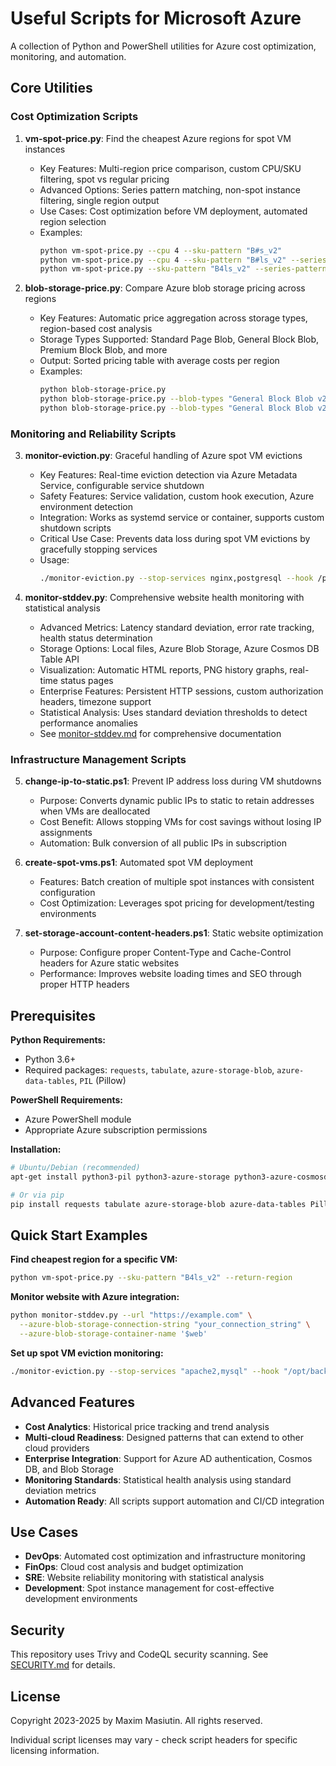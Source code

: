 # Useful Scripts for Microsoft Azure

A collection of Python and PowerShell utilities for Azure cost optimization, monitoring, and automation.

## Core Utilities

### Cost Optimization Scripts

1. **vm-spot-price.py**: Find the cheapest Azure regions for spot VM instances
   - Key Features: Multi-region price comparison, custom CPU/SKU filtering, spot vs regular pricing
   - Advanced Options: Series pattern matching, non-spot instance filtering, single region output
   - Use Cases: Cost optimization before VM deployment, automated region selection
   - Examples:
     ```bash
     python vm-spot-price.py --cpu 4 --sku-pattern "B#s_v2"
     python vm-spot-price.py --cpu 4 --sku-pattern "B#ls_v2" --series-pattern "Bsv2"
     python vm-spot-price.py --sku-pattern "B4ls_v2" --series-pattern "Bsv2" --return-region
     ```

2. **blob-storage-price.py**: Compare Azure blob storage pricing across regions
   - Key Features: Automatic price aggregation across storage types, region-based cost analysis
   - Storage Types Supported: Standard Page Blob, General Block Blob, Premium Block Blob, and more
   - Output: Sorted pricing table with average costs per region
   - Examples:
     ```bash
     python blob-storage-price.py
     python blob-storage-price.py --blob-types "General Block Blob v2"
     python blob-storage-price.py --blob-types "General Block Blob v2, Premium Block Blob"
     ```

### Monitoring and Reliability Scripts

3. **monitor-eviction.py**: Graceful handling of Azure spot VM evictions
   - Key Features: Real-time eviction detection via Azure Metadata Service, configurable service shutdown
   - Safety Features: Service validation, custom hook execution, Azure environment detection
   - Integration: Works as systemd service or container, supports custom shutdown scripts
   - Critical Use Case: Prevents data loss during spot VM evictions by gracefully stopping services
   - Usage:
     ```bash
     ./monitor-eviction.py --stop-services nginx,postgresql --hook /path/to/backup-script.sh
     ```

4. **monitor-stddev.py**: Comprehensive website health monitoring with statistical analysis
   - Advanced Metrics: Latency standard deviation, error rate tracking, health status determination
   - Storage Options: Local files, Azure Blob Storage, Azure Cosmos DB Table API
   - Visualization: Automatic HTML reports, PNG history graphs, real-time status pages
   - Enterprise Features: Persistent HTTP sessions, custom authorization headers, timezone support
   - Statistical Analysis: Uses standard deviation thresholds to detect performance anomalies
   - See [monitor-stddev.md](monitor-stddev.md) for comprehensive documentation

### Infrastructure Management Scripts

5. **change-ip-to-static.ps1**: Prevent IP address loss during VM shutdowns
   - Purpose: Converts dynamic public IPs to static to retain addresses when VMs are deallocated
   - Cost Benefit: Allows stopping VMs for cost savings without losing IP assignments
   - Automation: Bulk conversion of all public IPs in subscription

6. **create-spot-vms.ps1**: Automated spot VM deployment
   - Features: Batch creation of multiple spot instances with consistent configuration
   - Cost Optimization: Leverages spot pricing for development/testing environments

7. **set-storage-account-content-headers.ps1**: Static website optimization
   - Purpose: Configure proper Content-Type and Cache-Control headers for Azure static websites
   - Performance: Improves website loading times and SEO through proper HTTP headers

## Prerequisites

**Python Requirements:**
- Python 3.6+
- Required packages: `requests`, `tabulate`, `azure-storage-blob`, `azure-data-tables`, `PIL` (Pillow)

**PowerShell Requirements:**
- Azure PowerShell module
- Appropriate Azure subscription permissions

**Installation:**
```bash
# Ubuntu/Debian (recommended)
apt-get install python3-pil python3-azure-storage python3-azure-cosmosdb-table

# Or via pip
pip install requests tabulate azure-storage-blob azure-data-tables Pillow
```

## Quick Start Examples

**Find cheapest region for a specific VM:**
```bash
python vm-spot-price.py --sku-pattern "B4ls_v2" --return-region
```

**Monitor website with Azure integration:**
```bash
python monitor-stddev.py --url "https://example.com" \
  --azure-blob-storage-connection-string "your_connection_string" \
  --azure-blob-storage-container-name '$web'
```

**Set up spot VM eviction monitoring:**
```bash
./monitor-eviction.py --stop-services "apache2,mysql" --hook "/opt/backup.sh"
```

## Advanced Features

- **Cost Analytics**: Historical price tracking and trend analysis
- **Multi-cloud Readiness**: Designed patterns that can extend to other cloud providers
- **Enterprise Integration**: Support for Azure AD authentication, Cosmos DB, and Blob Storage
- **Monitoring Standards**: Statistical health analysis using standard deviation metrics
- **Automation Ready**: All scripts support automation and CI/CD integration

## Use Cases

- **DevOps**: Automated cost optimization and infrastructure monitoring
- **FinOps**: Cloud cost analysis and budget optimization
- **SRE**: Website reliability monitoring with statistical analysis
- **Development**: Spot instance management for cost-effective development environments

## Security

This repository uses Trivy and CodeQL security scanning. See [SECURITY.md](SECURITY.md) for details.

## License

Copyright 2023-2025 by Maxim Masiutin. All rights reserved.

Individual script licenses may vary - check script headers for specific licensing information.
